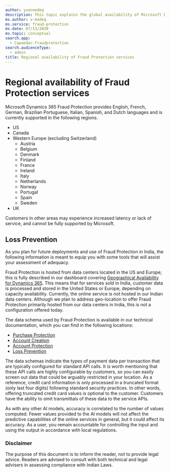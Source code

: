```yaml
---
author: yvonnedeq
description: This topic explains the global availability of Microsoft Dynamics 365 Fraud Protection.
ms.author: v-madeq
ms.service: fraud-protection
ms.date: 07/13/2020
ms.topic: conceptual
search.app: 
  - Capaedac-fraudprotection
search.audienceType:
  - admin
title: Regional availability of Fraud Protection services
---
```


# Regional availability of Fraud Protection services

Microsoft Dynamics 365 Fraud Protection provides English, French, German, Brazilian Portuguese, Italian, Spanish, and Dutch languages and is currently supported in the following regions. 
- US 
- Canada
- Western Europe (excluding Switzerland) 
    - Austria 
    - Belgium 
    - Denmark 
    - Finland 
    - France
    - Ireland 
    - Italy 
    - Netherlands 
    - Norway 
    - Portugal 
    - Spain 
    - Sweden 
- UK 

Customers in other areas may experience increased latency or lack of service, and cannot be fully supported by Microsoft. 

## Loss Prevention

As you plan for future deployments and use of Fraud Protection in India, the following information is meant to equip you with some tools that will assist your assessment of adequacy.  
 
Fraud Protection is hosted from data centers located in the US and Europe; this is fully described in our dashboard covering [Geographical Availability for Dynamics 365](https://dynamics.microsoft.com/geographic-availability/). This means that for services sold in India, customer data is processed and stored in the United States or Europe, depending on capacity availability. Currently, the online service is not hosted in our Indian data centers. Although we plan to address geo-location to offer Fraud Protection primarily hosted from our data centers in India, this is not a configuration offered today. 
 
The data schema used by Fraud Protection is available in our technical documentation, which you can find in the following locations:
 
- [Purchase Protection](https://docs.microsoft.com/dynamics365/fraud-protection/schema-int) 
- [Account Creation](https://docs.microsoft.com/dynamics365/fraud-protection/labels-schema) 
- [Account Protection](https://docs.microsoft.com/dynamics365/fraud-protection/new-ap-schema)
- [Loss Prevention](https://docs.microsoft.com/dynamics365/fraud-protection/view-loss-prevent-schemas#transactions) 
 
The data schemas indicate the types of payment data per transaction that are typically configured for standard API calls. It is worth mentioning that these API calls are highly configurable by customers, so you can easily screen out data that could be arguably restricted in your location. As a reference, credit card information is only processed in a truncated format (only last four digits) following standard security practices. In other words, offering truncated credit card values is optional to the customer. Customers have the ability to omit transmittals of these data to the service APIs. 
 
As with any other AI models, accuracy is correlated to the number of values computed. Fewer values provided to the AI models will not affect the predictive capabilities of the online services in general, but it could affect its accuracy. As a user, you remain accountable for controlling the input and using the output in accordance with local regulations. 
  
### Disclaimer
The purpose of this document is to inform the reader, not to provide legal advice. Readers are advised to consult with both technical and legal advisers in assessing compliance with Indian Laws.

